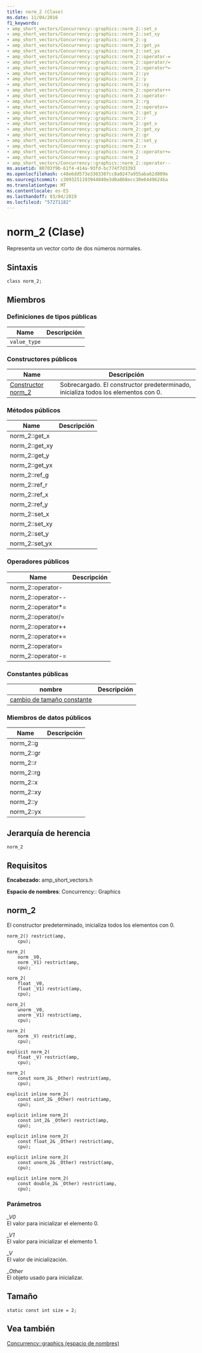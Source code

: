 ```yaml
---
title: norm_2 (Clase)
ms.date: 11/04/2016
f1_keywords:
- amp_short_vectors/Concurrency::graphics::norm_2::set_x
- amp_short_vectors/Concurrency::graphics::norm_2::set_xy
- amp_short_vectors/Concurrency::graphics::norm_2::g
- amp_short_vectors/Concurrency::graphics::norm_2::get_yx
- amp_short_vectors/Concurrency::graphics::norm_2::set_yx
- amp_short_vectors/Concurrency::graphics::norm_2::operator-=
- amp_short_vectors/Concurrency::graphics::norm_2::operator/=
- amp_short_vectors/Concurrency::graphics::norm_2::operator*=
- amp_short_vectors/Concurrency::graphics::norm_2::yx
- amp_short_vectors/Concurrency::graphics::norm_2::y
- amp_short_vectors/Concurrency::graphics::norm_2::xy
- amp_short_vectors/Concurrency::graphics::norm_2::operator++
- amp_short_vectors/Concurrency::graphics::norm_2::operator-
- amp_short_vectors/Concurrency::graphics::norm_2::rg
- amp_short_vectors/Concurrency::graphics::norm_2::operator=
- amp_short_vectors/Concurrency::graphics::norm_2::get_y
- amp_short_vectors/Concurrency::graphics::norm_2::r
- amp_short_vectors/Concurrency::graphics::norm_2::get_x
- amp_short_vectors/Concurrency::graphics::norm_2::get_xy
- amp_short_vectors/Concurrency::graphics::norm_2::gr
- amp_short_vectors/Concurrency::graphics::norm_2::set_y
- amp_short_vectors/Concurrency::graphics::norm_2::x
- amp_short_vectors/Concurrency::graphics::norm_2::operator+=
- amp_short_vectors/Concurrency::graphics::norm_2
- amp_short_vectors/Concurrency::graphics::norm_2::operator--
ms.assetid: 80703f9b-61f4-414a-93fd-bc774f7d3393
ms.openlocfilehash: c48e6dd573e3303307cc8a0247a955aba62d809e
ms.sourcegitcommit: c3093251193944840e3d0a068ecc30e6449624ba
ms.translationtype: MT
ms.contentlocale: es-ES
ms.lasthandoff: 03/04/2019
ms.locfileid: "57271182"
---
```

# <a name="norm2-class"></a>norm_2 (Clase)

Representa un vector corto de dos números normales.

## <a name="syntax"></a>Sintaxis

```
class norm_2;
```

## <a name="members"></a>Miembros

### <a name="public-typedefs"></a>Definiciones de tipos públicas

|Name|Descripción|
|----------|-----------------|
|`value_type`||

### <a name="public-constructors"></a>Constructores públicos

|Name|Descripción|
|----------|-----------------|
|[Constructor norm_2](#ctor)|Sobrecargado. El constructor predeterminado, inicializa todos los elementos con 0.|

### <a name="public-methods"></a>Métodos públicos

|Name|Descripción|
|----------|-----------------|
|norm_2::get_x||
|norm_2::get_xy||
|norm_2::get_y||
|norm_2::get_yx||
|norm_2::ref_g||
|norm_2::ref_r||
|norm_2::ref_x||
|norm_2::ref_y||
|norm_2::set_x||
|norm_2::set_xy||
|norm_2::set_y||
|norm_2::set_yx||

### <a name="public-operators"></a>Operadores públicos

|Name|Descripción|
|----------|-----------------|
|norm_2::operator-||
|norm_2::operator--||
|norm_2::operator*=||
|norm_2::operator/=||
|norm_2::operator++||
|norm_2::operator+=||
|norm_2::operator=||
|norm_2::operator-=||

### <a name="public-constants"></a>Constantes públicas

|nombre|Descripción|
|----------|-----------------|
|[cambio de tamaño constante](#norm_2__size)||

### <a name="public-data-members"></a>Miembros de datos públicos

|Name|Descripción|
|----------|-----------------|
|norm_2::g||
|norm_2::gr||
|norm_2::r||
|norm_2::rg||
|norm_2::x||
|norm_2::xy||
|norm_2::y||
|norm_2::yx||

## <a name="inheritance-hierarchy"></a>Jerarquía de herencia

`norm_2`

## <a name="requirements"></a>Requisitos

**Encabezado:** amp_short_vectors.h

**Espacio de nombres**: Concurrency:: Graphics

##  <a name="ctor"></a> norm_2

El constructor predeterminado, inicializa todos los elementos con 0.

```
norm_2() restrict(amp,
    cpu);

norm_2(
    norm _V0,
    norm _V1) restrict(amp,
    cpu);

norm_2(
    float _V0,
    float _V1) restrict(amp,
    cpu);

norm_2(
    unorm _V0,
    unorm _V1) restrict(amp,
    cpu);

norm_2(
    norm _V) restrict(amp,
    cpu);

explicit norm_2(
    float _V) restrict(amp,
    cpu);

norm_2(
    const norm_2& _Other) restrict(amp,
    cpu);

explicit inline norm_2(
    const uint_2& _Other) restrict(amp,
    cpu);

explicit inline norm_2(
    const int_2& _Other) restrict(amp,
    cpu);

explicit inline norm_2(
    const float_2& _Other) restrict(amp,
    cpu);

explicit inline norm_2(
    const unorm_2& _Other) restrict(amp,
    cpu);

explicit inline norm_2(
    const double_2& _Other) restrict(amp,
    cpu);
```

### <a name="parameters"></a>Parámetros

*_V0*<br/>
El valor para inicializar el elemento 0.

*_V1*<br/>
El valor para inicializar el elemento 1.

*_V*<br/>
El valor de inicialización.

*_Other*<br/>
El objeto usado para inicializar.

##  <a name="norm_2__size"></a> Tamaño

```
static const int size = 2;
```

## <a name="see-also"></a>Vea también

[Concurrency::graphics (espacio de nombres)](concurrency-graphics-namespace.md)

